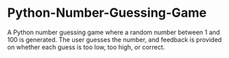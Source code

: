 # Python-Number-Guessing-Game
A Python number guessing game where a random number between 1 and 100 is generated. The user guesses the number, and feedback is provided on whether each guess is too low, too high, or correct.
